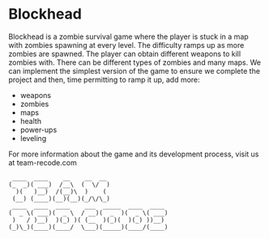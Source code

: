 # Blockhead

Blockhead is a zombie survival game where the player is stuck in a map with zombies spawning at every level. The difficulty ramps up as more zombies are spawned. The player can obtain different weapons to kill zombies with. There can be different types of zombies and many maps. We can implement the simplest version of the game to ensure we complete the project and then, time permitting to ramp it up, add more:

- weapons
- zombies
- maps
- health
- power-ups
- leveling 

For more information about the game and its development process, visit us at team-recode.com

<!-- language: lang-none -->
     ____  ____    __    __  __                 
    (_  _)( ___)  /__\  (  \/  )                
      )(   )__)  /(__)\  )    (                 
     (__) (____)(__)(__)(_/\/\_)                
     ____  ____  ____    ___  _____  ____  ____ 
    (  _ \( ___)(  _ \  / __)(  _  )(  _ \( ___)
     )   / )__)  )(_) )( (__  )(_)(  )(_) ))__) 
    (_)\_)(____)(____/  \___)(_____)(____/(____)

